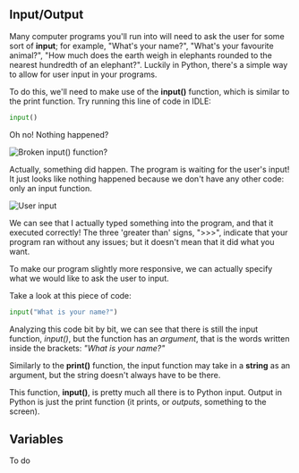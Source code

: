 Input/Output
---
Many computer programs you'll run into will need to ask the user for some sort of **input**; for example, "What's your name?", "What's your favourite animal?", "How much does the earth weigh in elephants rounded to the nearest hundredth of an elephant?". Luckily in Python, there's a simple way to allow for user input in your programs.

To do this, we'll need to make use of the **input()** function, which is similar to the print function. Try running this line of code in IDLE:

```Python
input()
```

Oh no! Nothing happened? 

![Broken input() function?](https://i.gyazo.com/29ef44e70f0d851f65b77e764224acd2.png)

Actually, something did happen. The program is waiting for the user's input! It just looks like nothing happened because we don't have any other code: only an input function.

![User input](https://i.gyazo.com/ffa747fca424c680d1674a07beef54d5.png)

We can see that I actually typed something into the program, and that it executed correctly! The three 'greater than' signs, ">>>", indicate that your program ran without any issues; but it doesn't mean that it did what you want.

To make our program slightly more responsive, we can actually specify what we would like to ask the user to input.

Take a look at this piece of code:

```Python
input("What is your name?")
```
Analyzing this code bit by bit, we can see that there is still the input function, _input()_, but the function has an _argument_, that is the words written inside the brackets: _"What is your name?"_

Similarly to the **print()** function, the input function may take in a **string** as an argument, but the string doesn't always have to be there. 

This function, **input()**, is pretty much all there is to Python input. Output in Python is just the print function (it prints, or _outputs_, something to the screen).

Variables
---
To do
